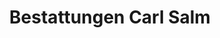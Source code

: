 ---
title: "Bestattungen Carl Salm"
url: /duesseldorf/bestattungen-carl-salm/
shop: Bestattungen
---